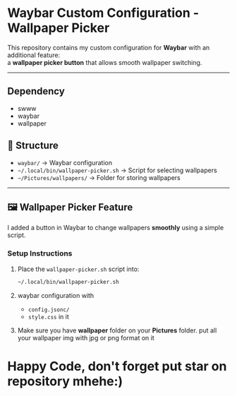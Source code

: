 # Waybar Custom Configuration - Wallpaper Picker

This repository contains my custom configuration for **Waybar** with an additional feature:  
a **wallpaper picker button** that allows smooth wallpaper switching.

---
## Dependency
- swww 
- waybar
- wallpaper

## 📂 Structure
- `waybar/` → Waybar configuration
- `~/.local/bin/wallpaper-picker.sh` → Script for selecting wallpapers
- `~/Pictures/wallpapers/` → Folder for storing wallpapers

---

## 🖼️ Wallpaper Picker Feature
I added a button in Waybar to change wallpapers **smoothly** using a simple script.

### Setup Instructions
1. Place the `wallpaper-picker.sh` script into:
   ```bash
   ~/.local/bin/wallpaper-picker.sh

2. waybar configuration with 
   - `config.jsonc/`
   - `style.css`
   in it

3. Make sure you have **wallpaper** folder on your **Pictures** folder. put all your wallpaper img with jpg or png format on it


# Happy Code, don't forget put star on repository mhehe:)